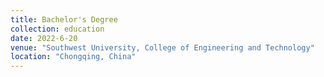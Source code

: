 ```yaml
---
title: Bachelor's Degree
collection: education
date: 2022-6-20
venue: "Southwest University, College of Engineering and Technology"
location: "Chongqing, China"
---
```

